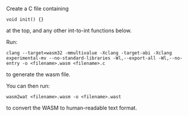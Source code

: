 Create a C file containing

```
void init() {}
```

at the top, and any other int-to-int functions below.

Run:

```
clang --target=wasm32 -mmultivalue -Xclang -target-abi -Xclang experimental-mv --no-standard-libraries -Wl,--export-all -Wl,--no-entry -o <filename>.wasm <filename>.c
```

to generate the wasm file.

You can then run:

```
wasm2wat <filename>.wasm -o <filename>.wast
```

to convert the WASM to human-readable text format.
